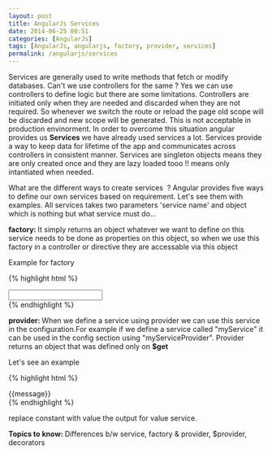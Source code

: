 ```yaml
---
layout: post
title: AngularJs Services
date: 2014-06-25 00:51
categories: [AngularJs]
tags: [AngularJs, angularjs, factory, provider, services]
permalink: /angularjs/services
---
```


Services are generally used to write methods that fetch or modify databases. Can't we use controllers for the same ? Yes we can use controllers to define logic but there are some limitations. Controllers are initiated only when they are needed and discarded when they are not required. So whenever we switch the route or reload the page old scope will be discarded and new scope will be generated. This is not acceptable in production envinorment. In order to overcome this situation angular provides us <strong>Services </strong>we have already used services a lot. Services provide a way to keep data for lifetime of the app and communicates across controllers in consistent manner. Services are singleton objects means they are only created once and they are lazy loaded tooo !! means only intantiated when needed.

What are the different ways to create services  ? Angular provides five ways to define our own services based on requirement. Let's see them with examples. All services takes two parameters 'service name' and object which is nothing but what service must do...

<strong>factory: </strong>It simply returns an object whatever we want to define on this service needs to be done as properties on this object, so when we use this factory in a controller or directive they are accessable via this object

Example for factory

{% highlight html %}
<html>
<head lang="en">
    <meta charset="UTF-8">
    <title></title>
    <script src="lib/angular.js"></script>
    <script>
        var myAppServices = angular.module('myAppServices', []);
        myAppServices.factory('Person', function(){
            var name;
            return{
                getName:function(){
                    return name;
                },
                setName:function(passedName){
                    name = passedName;
                }
            }

        });
        var myApp = angular.module('myApp', ['myAppServices']);
        myApp.controller('MyController', function($scope, Person){
            $scope.$watch('message', function(){
                Person.setName($scope.message);
                console.log(Person.getName());
            })
        });
    </script>
</head>
<body ng-app="myApp">
<div ng-controller="MyController">
    <input type="text" ng-model="message"/>
</div>
</body>
</html>
{% endhighlight %}

<strong>service: </strong>When declaring service name as an injectable argument. we are provided with an instance of the function. For more understanding of the service please refer about creating new objects in javascript using new. When we define service using service we implement every method using "<strong>this</strong>" because whenever we use service a new instance is created.

Let's see an example

{% highlight html %}
<html>
<head lang="en">
    <meta charset="UTF-8">
    <title></title>
    <script src="lib/angular.js"></script>
    <script>
        var myAppServices = angular.module('myAppServices', []);
        myAppServices.service('Person', function(){
            this.getName = function(){
                return this.name;
            }
            this.setName = function(name){
                this.name = name;
            }
        });
        var myApp = angular.module('myApp', ['myAppServices']);
        myApp.controller('MyController', function($scope, Person){
            $scope.$watch('message', function(){
                Person.setName($scope.message);
                console.log(Person.getName());
            })
        });
    </script>
</head>
<body ng-app="myApp">
<div ng-controller="MyController">
    <input type="text" ng-model="message"/>
</div>
</body>
</html>
{% endhighlight %}

<strong>provider: </strong>When we define a service using provider we can use this service in the configuration.For example if we define a service called "myService" it can be used in the config section using "myServiceProvider". Provider returns an object that was defined only on <strong>$get </strong>

Let's see an example

{% highlight html %}
<html>
<head lang="en">
    <meta charset="UTF-8">
    <title></title>
    <script src="lib/angular.js"></script>
    <script>
        var myAppServices = angular.module('myAppServices', []);
        myAppServices.provider('messageService', function(){
            console.log('this is provider app')
            this.name = "";
            this.setName = function(name){
               this.name = name;
                console.log(this.name)
            };
            this.$get = function(){
                var name = this.name;
                return{
                    getName:function(){
                        return name;
                    }
                }
            }
        });
        var myApp = angular.module('myApp', ['myAppServices']);
        myApp.config(['messageServiceProvider', function(messageServiceProvider){
            messageServiceProvider.setName("this is from config of another app!!");

        }]);
        myApp.controller('MyController', function($scope, messageService){
            console.log(messageService.getName())
        });
    </script>
</head>
<body ng-app="myApp">
<div ng-controller="MyController">
</div>
</body>
</html>
{% endhighlight %}

<strong>constant and value: </strong>They are self explanatory whenever we want to define a constant that needs to be accessed all across the modules we use <strong>constant</strong> service and if we want value to be accessed all across the modules we use <strong>value</strong> service

What are differences b/w constant and value?

Constants can be injected into config modules whereas values can't. constants can't be overriden whereas we can override values.

Values are similar to factory. When we have situation where we need only a value to be returned through object we don't strain ourselfs creating a factory we simply create a value service.

Let's see an example

{% highlight html %}
<html>
<head lang="en">
    <meta charset="UTF-8">
    <title></title>
    <script src="lib/angular.js"></script>
    <script>
        var app = angular.module('app.constant', []);
        app.constant('key', '12345');
    </script>
    <script>
        var myApp = angular.module('myApp', ['app.constant']);
        myApp.controller('MyController',['$scope', 'key', function($scope, key){
            $scope.message = key;
        }])
    </script>
</head>
<body ng-app="myApp">
<div ng-controller="MyController">
    {{message}}
</div>
</body>
</html>
{% endhighlight %}

replace constant with value the output for value service.

<strong>Topics to know: </strong>Differences b/w service, factory &amp; provider, $provider, decorators
